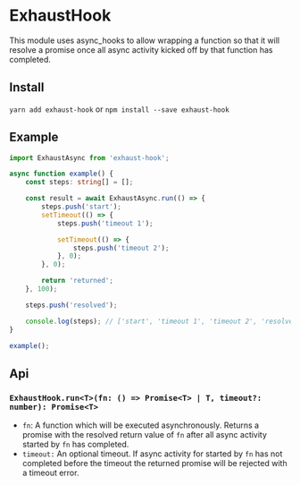 # ExhaustHook

This module uses async_hooks to allow wrapping a function so that it will resolve a promise once all
async activity kicked off by that function has completed.

## Install

`yarn add exhaust-hook` or `npm install --save exhaust-hook`

## Example

```ts
import ExhaustAsync from 'exhaust-hook';

async function example() {
    const steps: string[] = [];

    const result = await ExhaustAsync.run(() => {
        steps.push('start');
        setTimeout(() => {
            steps.push('timeout 1');

            setTimeout(() => {
                steps.push('timeout 2');
            }, 0);
        }, 0);

        return 'returned';
    }, 100);

    steps.push('resolved');

    console.log(steps); // ['start', 'timeout 1', 'timeout 2', 'resolved']
}

example();
```

## Api

### `ExhaustHook.run<T>(fn: () => Promise<T> | T, timeout?: number): Promise<T>`

-   `fn`: A function which will be executed asynchronously. Returns a promise with the resolved
    return value of `fn` after all async activity started by `fn` has completed.
-   `timeout:` An optional timeout. If async activity for started by `fn` has not completed before
    the timeout the returned promise will be rejected with a timeout error.

